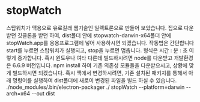 # stopWatch
스탑워치가 맥용으로 유료길래 웹기술인 일렉트론으로 만들어 보았습니다.
집으로 다운받던 깃클론을 받던 하여, dist폴더 안에 stopwatch-darwin-x64폴더 안에
stopWatch.app를 응용프로그램에 넣어 사용하시면 되겠습니다.
작동법은 간단합니다 start를 누르면 스탑워치가 실행되고, stop을 누르면 멈춥니다.
형식은 시간 : 분 : 초 이렇게 증가합니다.
혹시 윈도우나 여타 다른데 빌드하시려면 
node를 다운받고 개발환경은 6.6.9 버전입니다.
npm install 하여 기존 의존성 모듈들을 다운받으시고,
상황에 맞게 빌드하시면 되겠습니다.
혹시 맥에서 변경하시려면, 기존 설치된 패키지를 통해서 아래 명령어를 실행하여 dist폴더에 새로이 변경된 파일을 빌드 하실 수 있습니다.
./node_modules/.bin/electron-packager ./ stopWatch --platform=darwin --arch=x64 --out dist

